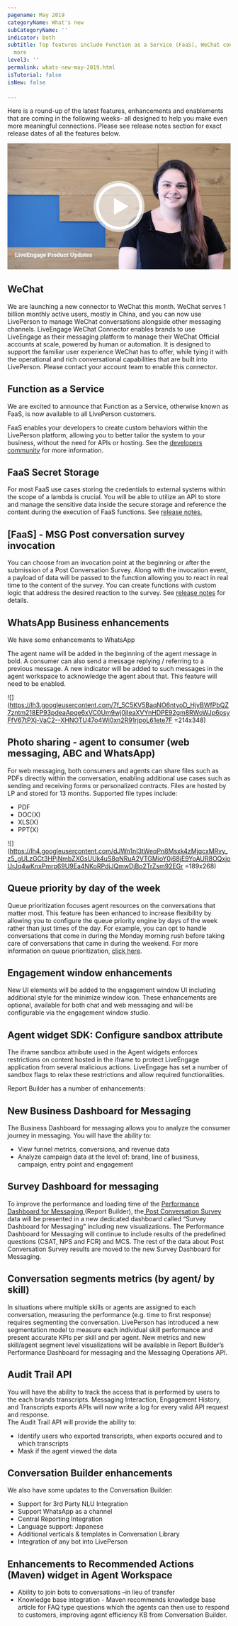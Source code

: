 ```yaml
---
pagename: May 2019
categoryName: What's new
subCategoryName: ''
indicator: both
subtitle: Top features include Function as a Service (FaaS), WeChat connector and
  more
level3: ''
permalink: whats-new-may-2019.html
isTutorial: false
isNew: false

---
```

Here is a round-up of the latest features, enhancements and enablements that are coming in the following weeks- all designed to help you make even more meaningful connections. Please see release notes section for exact release dates of all the features below.

![](/img/03_VimeoThumbnail_Mai19.jpg)

## WeChat

We are launching a new connector to WeChat this month. WeChat serves 1 billion monthly active users, mostly in China, and you can now use LivePerson to manage WeChat conversations alongside other messaging channels. LiveEngage WeChat Connector enables brands to use LiveEngage as their messaging platform to manage their WeChat Official accounts at scale, powered by human or automation. It is designed to support the familiar user experience WeChat has to offer, while tying it with the operational and rich conversational capabilities that are built into LivePerson. Please contact your account team to enable this connector.

## Function as a Service

We are excited to announce that Function as a Service, otherwise known as FaaS, is now available to all LivePerson customers.

FaaS enables your developers to create custom behaviors within the LivePerson platform, allowing you to better tailor the system to your business, without the need for APIs or hosting. See the [developers community](https://developers.liveperson.com/function-as-a-service-overview.html#function) for more information.

## FaaS Secret Storage

For most FaaS use cases storing the credentials to external systems within the scope of a lambda is crucial. You will be able to utilize an API to store and manage the sensitive data inside the secure storage and reference the content during the execution of FaaS functions. See [release notes.](https://knowledge.liveperson.com/release-notes-2019-may-week-of-may-6th.html)

## \[FaaS\] - MSG Post conversation survey invocation

You can choose from an invocation point at the beginning or after the submission of a Post Conversation Survey. Along with the invocation event, a payload of data will be passed to the function allowing you to react in real time to the content of the survey. You can create functions with custom logic that address the desired reaction to the survey. See [release notes](https://knowledge.liveperson.com/release-notes-2019-may-week-of-may-6th.html) for details.

## WhatsApp Business enhancements

We have some enhancements to WhatsApp

The agent name will be added in the beginning of the agent message in bold. A consumer can also send a message replying / referring to a previous message. A new indicator will be added to such messages in the agent workspace to acknowledge the agent about that. This feature will need to be enabled.

![](https://lh3.googleusercontent.com/7f_5C5KV5BaqNO6ntyoD_HjyBWfPbQZ7zntm218EP93pdeaApqe6xVC0Um9wj0jIeaXVYnHDPE92gm8RWoWJp6psyFfV67tPXj-VaC2--XHNOTU47o4Wi0xn2R91rjpoL61ete7F =214x348)

## Photo sharing - agent to consumer (web messaging, ABC and WhatsApp)

For web messaging, both consumers and agents can share files such as PDFs directly within the conversation, enabling additional use cases such as sending and receiving forms or personalized contracts. Files are hosted by LP and stored for 13 months. Supported file types include:

* PDF
* DOC(X)
* XLS(X)
* PPT(X)

![](https://lh4.googleusercontent.com/dJWn1nI3tWeqPn8Msxk4zMjqcxMRvy_z5_gULzGCt3HPjNmbZXGsUUk4uS8qNRuA2VTGMioY0j68jE9YoAUR8OQxjoUrJq4wKnxPmrp69U9Ea4NKoRPdjJQmwDjBo2TrZsm92EGr =189x268)

## Queue priority by day of the week

Queue prioritization focuses agent resources on the conversations that matter most. This feature has been enhanced to increase flexibility by allowing you to configure the queue priority engine by days of the week rather than just times of the day. For example, you can opt to handle conversations that come in during the Monday morning rush before taking care of conversations that came in during the weekend. For more information on queue prioritization, [click here](https://knowledge.liveperson.com/contact-center-management-messaging-operations-queue-management-queue-prioritization-overview.html).

## Engagement window enhancements

New UI elements will be added to the engagement window UI including additional style for the minimize window icon. These enhancements are optional, available for both chat and web messaging and will be configurable via the engagement window studio.

## Agent widget SDK: Configure sandbox attribute

The iframe sandbox attribute used in the Agent widgets enforces restrictions on content hosted in the iframe to protect LiveEngage application from several malicious actions. LiveEngage has set a number of sandbox flags to relax these restrictions and allow required functionalities.

Report Builder has a number of enhancements:

## New Business Dashboard for Messaging

The Business Dashboard for messaging allows you to analyze the consumer journey in messaging. You will have the ability to:

* View funnel metrics, conversions, and revenue data
* Analyze campaign data at the level of: brand, line of business, campaign, entry point and engagement

## Survey Dashboard for messaging

To improve the performance and loading time of the [Performance Dashboard for Messaging ](https://knowledge.liveperson.com/data-reporting-messaging-messaging-dashboards-messaging-performance-dashboard.html)(Report Builder), the[ Post Conversation Survey](https://knowledge.liveperson.com/ai-bots-automation-post-conversation-survey-bot.html) data will be presented in a new dedicated dashboard called “Survey Dashboard for Messaging” including new visualizations. The Performance Dashboard for Messaging will continue to include results of the predefined questions (CSAT, NPS and FCR) and MCS. The rest of the data about Post Conversation Survey results are moved to the new Survey Dashboard for Messaging.

## Conversation segments metrics (by agent/ by skill)

In situations where multiple skills or agents are assigned to each conversation, measuring the performance (e.g. time to first response) requires segmenting the conversation. LivePerson has introduced a new segmentation model to measure each individual skill performance and present accurate KPIs per skill and per agent. New metrics and new skill/agent segment level visualizations will be available in Report Builder’s Performance Dashboard for messaging and the Messaging Operations API.

## Audit Trail API

You will have the ability to track the access that is performed by users to the each brands transcripts. Messaging Interaction, Engagement History, and Transcripts exports APIs will now write a log for every valid API request and response.  
The Audit Trail API will provide the ability to:

* Identify users who exported transcripts, when exports occured and to which transcripts
* Mask if the agent viewed the data

## Conversation Builder enhancements

We also have some updates to the Conversation Builder:

* Support for 3rd Party NLU Integration
* Support WhatsApp as a channel
* Central Reporting Integration
* Language support: Japanese
* Additional verticals & templates in Conversation Library
* Integration of any bot into LivePerson

## Enhancements to Recommended Actions (Maven) widget in Agent Workspace

* Ability to join bots to conversations –in lieu of transfer
* Knowledge base integration - Maven recommends knowledge base article for FAQ type questions which the agents can then use to respond to customers, improving agent efficiency KB from Conversation Builder.